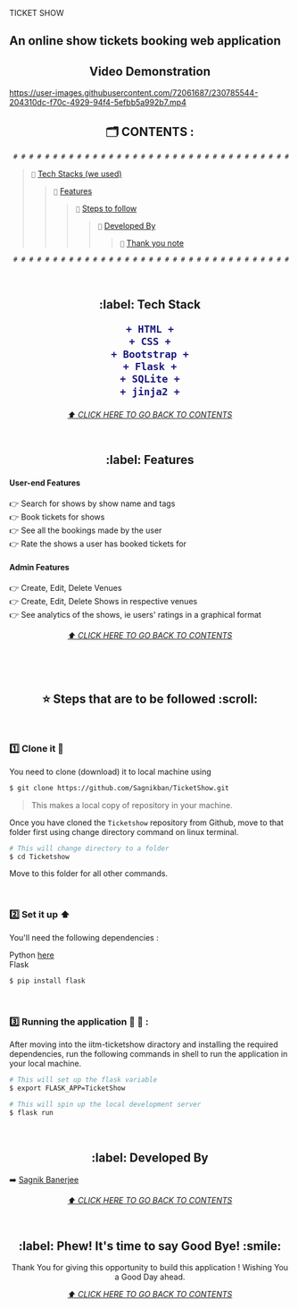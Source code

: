 TICKET SHOW 

<h2> An online show tickets booking web application </h2>

 <h2 align="center"> Video Demonstration </h2> 
 
 

https://user-images.githubusercontent.com/72061687/230785544-204310dc-f70c-4929-94f4-5efbb5a992b7.mp4


 
 <h2 align="center" id="content"> 🗂 CONTENTS : </h2>

```diff
 # # # # # # # # # # # # # # # # # # # # # # # # # # # # # # # # # # # # # # # # # # # # # # # # # # # # # # # # 
```
> `📌` [Tech Stacks (we used)](#TechStack)<br>
>> `📌` [Features](#Features)<br>
>>> `📌` [Steps to follow ](#Stepstofollow)<br>
>>>> `📌` [Developed By](#DevelopedBy)<br>
>>>>> `📌` [Thank you note](#TimetoSayGoodBye)<br>
```diff
 # # # # # # # # # # # # # # # # # # # # # # # # # # # # # # # # # # # # # # # # # # # # # # # # # # # # # # # # 
```

<br>

<h2 align="center" id="TechStack"> :label: Tech Stack

```diff
+ HTML +
+ CSS +
+ Bootstrap +
+ Flask +
+ SQLite +
+ jinja2 +
```

</h2>

<i><p align="center"><a href="#content">⬆️ CLICK HERE TO GO BACK TO CONTENTS</a></p></i><br>

<h2 align="center" id="Features"> :label: Features</h2>

  #### User-end Features
  
   :point_right: Search for shows by show name and tags <br/>
   :point_right: Book tickets for shows <br/>
   :point_right: See all the bookings made by the user <br/>
   :point_right: Rate the shows a user has booked tickets for <br/>
   
  #### Admin Features
  
   :point_right: Create, Edit, Delete Venues <br/>
   :point_right: Create, Edit, Delete Shows in respective venues <br/>
   :point_right: See analytics of the shows, ie users' ratings in a graphical format  <br/>


<i><p align="center"><a href="#content">⬆️ CLICK HERE TO GO BACK TO CONTENTS</a></p></i><br>

<br>

<h2 align="center" id="Stepstofollow"> ⭐ Steps that are to be followed :scroll:</h2>

<br>

### 1️⃣ Clone it :busts_in_silhouette:

You need to clone (download) it to local machine using

```sh
$ git clone https://github.com/Sagnikban/TicketShow.git
```

> This makes a local copy of repository in your machine.

Once you have cloned the `Ticketshow` repository from Github, move to that folder first using change directory command on linux terminal.

```sh
# This will change directory to a folder  
$ cd Ticketshow
```

Move to this folder for all other commands.

<br>

### 2️⃣ Set it up :arrow_up:

You'll need the following dependencies : <br/>

Python <a href="https://www.python.org/downloads/">here</a> <br/>
Flask
```sh
$ pip install flask
```
<br>

### 3️⃣ Running the application :turtle: :rabbit2: :

After moving into the iitm-ticketshow diractory and installing the required dependencies, run the following commands in shell to run the application in your local machine.

```sh
# This will set up the flask variable
$ export FLASK_APP=TicketShow

# This will spin up the local development server
$ flask run
```

<br>

<h2 align="center" id="DevelopedBy"> :label: Developed By</h2>
    
   :arrow_right: [Sagnik Banerjee](https://github.com/Sagnikban) 


<i><p align="center"><a href="#content">⬆️ CLICK HERE TO GO BACK TO CONTENTS</a></p></i>

<br>

<h2 align="center" id="TimetoSayGoodBye"> :label: Phew! It's time to say Good Bye! :smile: </h2>
    
  <p  align="center"> Thank You for giving this opportunity to build this application ! Wishing You a Good Day ahead.</p>



<i><p align="center"><a href="#content">⬆️ CLICK HERE TO GO BACK TO CONTENTS</a></p></i><br>
